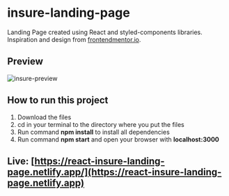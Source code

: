 # insure-landing-page
Landing Page created using React and styled-components libraries. Inspiration and design from [frontendmentor.io](https://frontendmentor.io).

## Preview
![insure-preview](https://user-images.githubusercontent.com/62119460/127328589-f4680ac9-4120-4402-b4d3-8fb8c6d581e5.png)


## How to run this project
1. Download the files 
2. cd in your terminal to the directory where you put the files
3. Run command **npm install** to install all dependencies
4. Run command **npm start** and open your browser with **localhost:3000**

## Live: [https://react-insure-landing-page.netlify.app/](https://react-insure-landing-page.netlify.app)
